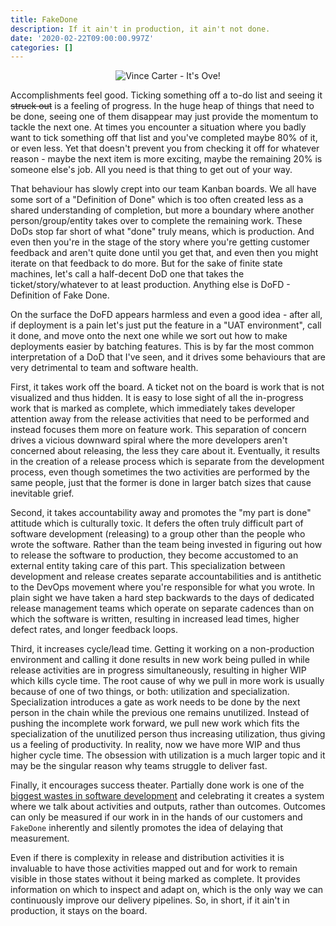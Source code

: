 ```yaml
---
title: FakeDone
description: If it ain't in production, it ain't not done.
date: '2020-02-22T09:00:00.997Z'
categories: []
---
```


<div style="text-align: center"><img src="/images/vince-carter.jpg" alt="Vince Carter - It's Ove!"/></div>

Accomplishments feel good. Ticking something off a to-do list and seeing it ~~struck out~~ is a feeling of progress. In the huge heap of things that need to be done, seeing one of them disappear may just provide the momentum to tackle the next one. At times you encounter a situation where you badly want to tick something off that list and you've completed maybe 80% of it, or even less. Yet that doesn't prevent you from checking it off for whatever reason - maybe the next item is more exciting, maybe the remaining 20% is someone else's job. All you need is that thing to get out of your way.

That behaviour has slowly crept into our team Kanban boards. We all have some sort of a "Definition of Done" which is too often created less as a shared understanding of completion, but more a boundary where another person/group/entity takes over to complete the remaining work. These DoDs stop far short of what "done" truly means, which is production. And even then you're in the stage of the story where you're getting customer feedback and aren't quite done until you get that, and even then you might iterate on that feedback to do more. But for the sake of finite state machines, let's call a half-decent DoD one that takes the ticket/story/whatever to at least production. Anything else is DoFD - Definition of Fake Done.

On the surface the DoFD appears harmless and even a good idea - after all, if deployment is a pain let's just put the feature in a "UAT environment", call it done, and move onto the next one while we sort out how to make deployments easier by batching features. This is by far the most common interpretation of a DoD that I've seen, and it drives some behaviours that are very detrimental to team and software health.

First, it takes work off the board. A ticket not on the board is work that is not visualized and thus hidden. It is easy to lose sight of all the in-progress work that is marked as complete, which immediately takes developer attention away from the release activities that need to be performed and instead focuses them more on feature work. This separation of concern drives a vicious downward spiral where the more developers aren't concerned about releasing, the less they care about it. Eventually, it results in the creation of a release process which is separate from the development process, even though sometimes the two activities are performed by the same people, just that the former is done in larger batch sizes that cause inevitable grief.

Second, it takes accountability away and promotes the "my part is done" attitude which is culturally toxic. It defers the often truly difficult part of software development (releasing) to a group other than the people who wrote the software. Rather than the team being invested in figuring out how to release the software to production, they become accustomed to an external entity taking care of this part. This specialization between development and release creates separate accountabilities and is antithetic to the DevOps movement where you're responsible for what you wrote. In plain sight we have taken a hard step backwards to the days of dedicated release management teams which operate on separate cadences than on which the software is written, resulting in increased lead times, higher defect rates, and longer feedback loops.

Third, it increases cycle/lead time. Getting it working on a non-production environment and calling it done results in new work being pulled in while release activities are in progress simultaneously, resulting in higher WIP which kills cycle time. The root cause of why we pull in more work is usually because of one of two things, or both: utilization and specialization. Specialization introduces a gate as work needs to be done by the next person in the chain while the previous one remains unutilized. Instead of pushing the incomplete work forward, we pull new work which fits the specialization of the unutilized person thus increasing utilization, thus giving us a feeling of productivity. In reality, now we have more WIP and thus higher cycle time. The obsession with utilization is a much larger topic and it may be the singular reason why teams struggle to deliver fast.

Finally, it encourages success theater. Partially done work is one of the [biggest wastes in software development](https://zararsiddiqi.com/2019-07-22-examples-of-seven-wastes-of-software-development/) and celebrating it creates a system where we talk about activities and outputs, rather than outcomes. Outcomes can only be measured if our work in in the hands of our customers and `FakeDone` inherently and silently promotes the idea of delaying that measurement.

Even if there is complexity in release and distribution activities it is invaluable to have those activities mapped out and for work to remain visible in those states without it being marked as complete. It provides information on which to inspect and adapt on, which is the only way we can continuously improve our delivery pipelines. So, in short, if it ain't in production, it stays on the  board.
